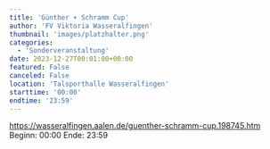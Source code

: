 ```yaml
---
title: 'Günther + Schramm Cup'
author: 'FV Viktoria Wasseralfingen'
thumbnail: 'images/platzhalter.png'
categories:
  - 'Sonderveranstaltung'
date: 2023-12-27T00:01:00+00:00
featured: False
canceled: False
location: 'Talsporthalle Wasseralfingen'
starttime: '00:00'
endtime: '23:59'
---
```

https://wasseralfingen.aalen.de/guenther-schramm-cup.198745.htm
Beginn: 00:00
 Ende: 23:59